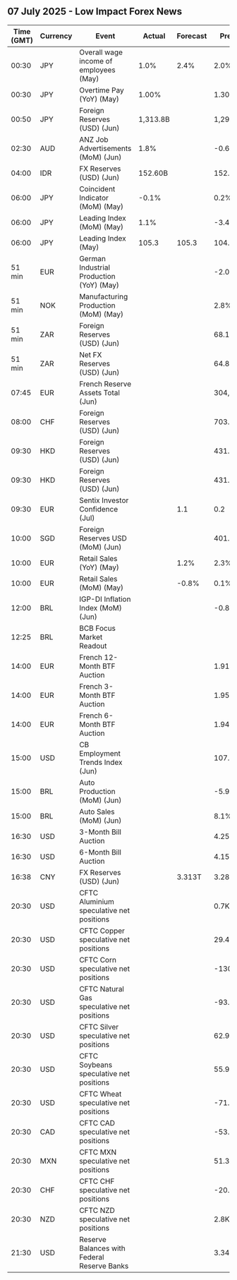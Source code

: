 ## 07 July 2025 - Low Impact Forex News

| Time (GMT) | Currency | Event | Actual | Forecast | Previous |
|------|----------|-------|--------|----------|----------|
| 00:30 | JPY | Overall wage income of employees (May) | 1.0% | 2.4% | 2.0% |
| 00:30 | JPY | Overtime Pay (YoY) (May) | 1.00% |  | 1.30% |
| 00:50 | JPY | Foreign Reserves (USD) (Jun) | 1,313.8B |  | 1,298.1B |
| 02:30 | AUD | ANZ Job Advertisements (MoM) (Jun) | 1.8% |  | -0.6% |
| 04:00 | IDR | FX Reserves (USD) (Jun) | 152.60B |  | 152.50B |
| 06:00 | JPY | Coincident Indicator (MoM) (May) | -0.1% |  | 0.2% |
| 06:00 | JPY | Leading Index (MoM) (May) | 1.1% |  | -3.4% |
| 06:00 | JPY | Leading Index (May) | 105.3 | 105.3 | 104.2 |
| 51 min | EUR | German Industrial Production (YoY) (May) |  |  | -2.02% |
| 51 min | NOK | Manufacturing Production (MoM) (May) |  |  | 2.8% |
| 51 min | ZAR | Foreign Reserves (USD) (Jun) |  |  | 68.12B |
| 51 min | ZAR | Net FX Reserves (USD) (Jun) |  |  | 64.804B |
| 07:45 | EUR | French Reserve Assets Total (Jun) |  |  | 304,609.0M |
| 08:00 | CHF | Foreign Reserves (USD) (Jun) |  |  | 703.6B |
| 09:30 | HKD | Foreign Reserves (USD) (Jun) |  |  | 431.00B |
| 09:30 | HKD | Foreign Reserves (USD) (Jun) |  |  | 431.00B |
| 09:30 | EUR | Sentix Investor Confidence (Jul) |  | 1.1 | 0.2 |
| 10:00 | SGD | Foreign Reserves USD (MoM) (Jun) |  |  | 401.7B |
| 10:00 | EUR | Retail Sales (YoY) (May) |  | 1.2% | 2.3% |
| 10:00 | EUR | Retail Sales (MoM) (May) |  | -0.8% | 0.1% |
| 12:00 | BRL | IGP-DI Inflation Index (MoM) (Jun) |  |  | -0.85% |
| 12:25 | BRL | BCB Focus Market Readout |  |  |  |
| 14:00 | EUR | French 12-Month BTF Auction |  |  | 1.918% |
| 14:00 | EUR | French 3-Month BTF Auction |  |  | 1.957% |
| 14:00 | EUR | French 6-Month BTF Auction |  |  | 1.949% |
| 15:00 | USD | CB Employment Trends Index (Jun) |  |  | 107.49 |
| 15:00 | BRL | Auto Production (MoM) (Jun) |  |  | -5.9% |
| 15:00 | BRL | Auto Sales (MoM) (Jun) |  |  | 8.1% |
| 16:30 | USD | 3-Month Bill Auction |  |  | 4.250% |
| 16:30 | USD | 6-Month Bill Auction |  |  | 4.150% |
| 16:38 | CNY | FX Reserves (USD) (Jun) |  | 3.313T | 3.285T |
| 20:30 | USD | CFTC Aluminium speculative net positions |  |  | 0.7K |
| 20:30 | USD | CFTC Copper speculative net positions |  |  | 29.4K |
| 20:30 | USD | CFTC Corn speculative net positions |  |  | -130.6K |
| 20:30 | USD | CFTC Natural Gas speculative net positions |  |  | -93.8K |
| 20:30 | USD | CFTC Silver speculative net positions |  |  | 62.9K |
| 20:30 | USD | CFTC Soybeans speculative net positions |  |  | 55.9K |
| 20:30 | USD | CFTC Wheat speculative net positions |  |  | -71.2K |
| 20:30 | CAD | CFTC CAD speculative net positions |  |  | -53.2K |
| 20:30 | MXN | CFTC MXN speculative net positions |  |  | 51.3K |
| 20:30 | CHF | CFTC CHF speculative net positions |  |  | -20.9K |
| 20:30 | NZD | CFTC NZD speculative net positions |  |  | 2.8K |
| 21:30 | USD | Reserve Balances with Federal Reserve Banks |  |  | 3.347T |
